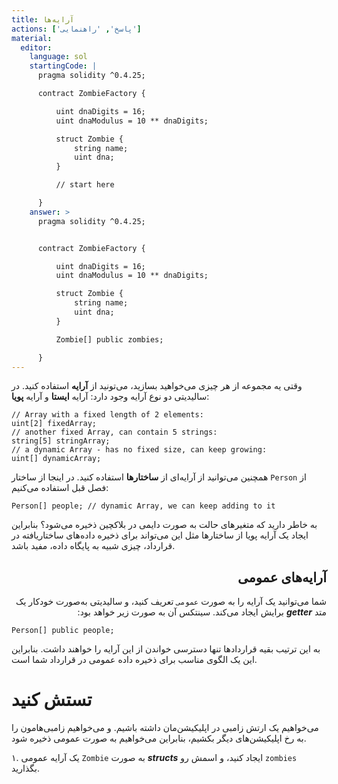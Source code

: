 ```yaml
---
title: آرایه‌ها
actions: ['پاسخ', 'راهنمایی']
material:
  editor:
    language: sol
    startingCode: |
      pragma solidity ^0.4.25;

      contract ZombieFactory {

          uint dnaDigits = 16;
          uint dnaModulus = 10 ** dnaDigits;

          struct Zombie {
              string name;
              uint dna;
          }

          // start here

      }
    answer: >
      pragma solidity ^0.4.25;


      contract ZombieFactory {

          uint dnaDigits = 16;
          uint dnaModulus = 10 ** dnaDigits;

          struct Zombie {
              string name;
              uint dna;
          }

          Zombie[] public zombies;

      }
---
```


وقتی یه مجموعه از هر چیزی می‌خواهید بسازید، می‌تونید از **آرایه** استفاده کنید. در سالیدیتی دو نوع آرایه وجود دارد: آرایه **ایستا** و آرایه **پویا**:

```
// Array with a fixed length of 2 elements:
uint[2] fixedArray;
// another fixed Array, can contain 5 strings:
string[5] stringArray;
// a dynamic Array - has no fixed size, can keep growing:
uint[] dynamicArray;
```

همچنین می‌توانید از آرایه‌ای از **ساختارها** استفاده کنید. در اینجا از ساختار `Person` از فصل قبل استفاده می‌کنیم:

```
Person[] people; // dynamic Array, we can keep adding to it
```

به خاطر دارید که متغیرهای حالت به صورت دايمی در بلاکچین ذخیره می‌شود؟ بنابراین ایجاد یک آرایه پویا از ساختارها مثل این می‌تواند برای ذخیره داده‌های ساختاریافته در قرارداد، چیزی شبیه به پایگاه داده، مفید باشد.
<div dir="rtl">

## آرایه‌های عمومی

شما می‌توانید یک آرایه را به صورت `عمومی` تعریف کنید، و سالیدیتی به‌صورت خودکار یک متد **_getter_** برایش ایجاد می‌کند. سینتکس آن به صورت زیر خواهد بود:
</div>

```
Person[] public people;
```

به این ترتیب بقیه قراردادها تنها دسترسی خواندن از این آرایه را خواهند داشت. بنابراین این یک الگوی مناسب برای ذخیره داده عمومی در قرارداد شما است.

# تستش کنید

می‌خواهیم یک ارتش زامبی در اپلیکیشن‌مان داشته باشیم. و می‌خواهیم زامبی‌هامون را به رخ اپلیکیشن‌های دیگر بکشیم، بنابراین می‌خواهیم به صورت عمومی ذخیره شود.

۱. یک آرایه عمومی `Zombie` به صورت **_structs_** ایجاد کنید، و اسمش رو `zombies` بگذارید.
